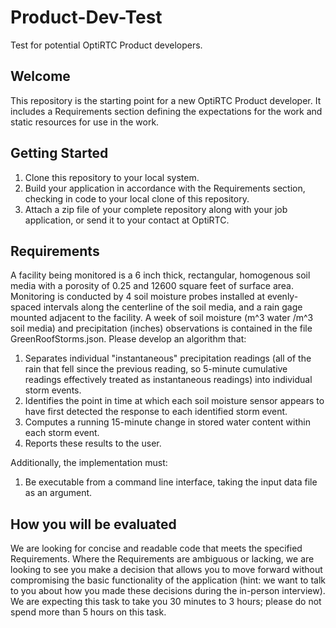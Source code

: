 Product-Dev-Test
=====================
Test for potential OptiRTC Product developers.

Welcome
-------
This repository is the starting point for a new OptiRTC Product developer. It includes a Requirements section defining the expectations for the work and static resources for use in the work.

Getting Started
---------------
1. Clone this repository to your local system.
2. Build your application in accordance with the Requirements section, checking in code to your local clone of this repository.
3. Attach a zip file of your complete repository along with your job application, or send it to your contact at OptiRTC.

Requirements
------------
A facility being monitored is a 6 inch thick, rectangular, homogenous soil media with a porosity of 0.25 and 12600 square feet of surface area. Monitoring is conducted by 4 soil moisture probes installed at evenly-spaced intervals along the centerline of the soil media, and a rain gage mounted adjacent to the facility. A week of soil moisture (m^3 water /m^3 soil media) and precipitation (inches) observations is contained in the file GreenRoofStorms.json. Please develop an algorithm that:

1. Separates individual "instantaneous" precipitation readings (all of the rain that fell since the previous reading, so 5-minute cumulative readings effectively treated as instantaneous readings) into individual storm events.
2. Identifies the point in time at which each soil moisture sensor appears to have first detected the response to each identified storm event.
3. Computes a running 15-minute change in stored water content within each storm event.
4. Reports these results to the user.

Additionally, the implementation must:

1. Be executable from a command line interface, taking the input data file as an argument.

How you will be evaluated
-------------------------
We are looking for concise and readable code that meets the specified Requirements. Where the Requirements are ambiguous or lacking, we are looking to see you make a decision that allows you to move forward without compromising the basic functionality of the application (hint: we want to talk to you about how you made these decisions during the in-person interview). We are expecting this task to take you 30 minutes to 3 hours; please do not spend more than 5 hours on this task.
